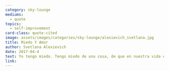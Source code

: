 ```yaml
---
category: sky-lounge
mediums:
  - quote
topics:
  - self-improvement
card-class: quote-cited
image: assets/images/categories/sky-lounge/alexievich_svetlana.jpg
title: Miedo Y Amor
author: Svetlana Alexievich
date: 2017-04-4
text: Yo tengo miedo. Tengo miedo de una cosa, de que en nuestra vida el miedo ocupe el lugar del amor.
link:
---
```

